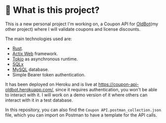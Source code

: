 # 🦀 What is this project?
This is a new personal project I'm working on, a Coupon API for [OldBot](http://oldbot.com.br/)(my other project) where I will validate coupons and license discounts.

The main technologies used are:
- [Rust](https://www.rust-lang.org/).
- [Actix Web](https://actix.rs/) framework.
- [Tokio](https://tokio.rs/) as asynchronous runtime.
- [SQLx](https://github.com/launchbadge/sqlx)
- [MySQL](https://www.mysql.com/) database.
- Simple Bearer token authentication.

It has been deployed on Heroku and is live at https://coupon-api-oldbot.herokuapp.com/, since it requires authentication, you won't be able to interact with it. I will work on a demo version of it where others can interact with it in a test database.

In this repository, you can also find the `Coupon API.postman_collection.json` file, which you can import on Postman to have a template for the API calls.
